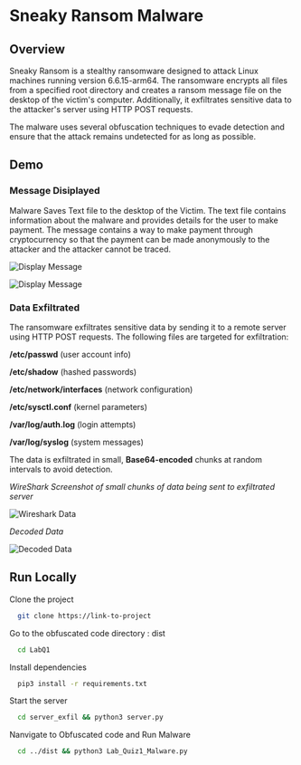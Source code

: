 # Sneaky Ransom Malware
## Overview
Sneaky Ransom is a stealthy ransomware designed to attack Linux machines running version 6.6.15-arm64. The ransomware encrypts all files from a specified root directory and creates a ransom message file on the desktop of the victim's computer. Additionally, it exfiltrates sensitive data to the attacker's server using HTTP POST requests.

The malware uses several obfuscation techniques to evade detection and ensure that the attack remains undetected for as long as possible.


## Demo
### Message Disiplayed
Malware Saves Text file to the desktop of the Victim. The text file contains information about the malware and provides details for the user to make payment.
The message contains a way to make payment through cryptocurrency so that the payment can be made anonymously to the attacker and the attacker cannot be traced.

![Display Message](https://snipboard.io/x07vAP.jpg)

![Display Message](https://snipboard.io/A7nv24.jpg)

### Data Exfiltrated
The ransomware exfiltrates sensitive data by sending it to a remote server using HTTP POST requests. The following files are targeted for exfiltration:

**/etc/passwd** (user account info)

**/etc/shadow** (hashed passwords)

**/etc/network/interfaces** (network configuration)

**/etc/sysctl.conf** (kernel parameters)

**/var/log/auth.log** (login attempts)

**/var/log/syslog** (system messages)


The data is exfiltrated in small, **Base64-encoded** chunks at random intervals to avoid detection.

*WireShark Screenshot of small chunks of data being sent to exfiltrated server*

![Wireshark Data](https://snipboard.io/qnuScP.jpg)


 *Decoded Data*

 ![Decoded Data](https://snipboard.io/ux0iry.jpg)
## Run Locally

Clone the project

```bash
  git clone https://link-to-project
```

Go to the obfuscated code directory : dist

```bash
  cd LabQ1
```

Install dependencies
```bash
  pip3 install -r requirements.txt
```

Start the server

```bash
  cd server_exfil && python3 server.py
```

Nanvigate to Obfuscated code and Run Malware

```bash
  cd ../dist && python3 Lab_Quiz1_Malware.py
```

